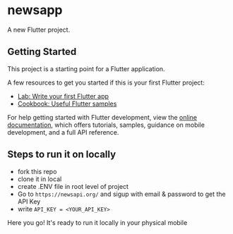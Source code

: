 # newsapp 

A new Flutter project.

## Getting Started

This project is a starting point for a Flutter application.

A few resources to get you started if this is your first Flutter project:

- [Lab: Write your first Flutter app](https://docs.flutter.dev/get-started/codelab)
- [Cookbook: Useful Flutter samples](https://docs.flutter.dev/cookbook)

For help getting started with Flutter development, view the
[online documentation](https://docs.flutter.dev/), which offers tutorials,
samples, guidance on mobile development, and a full API reference.


## Steps to run it on locally

- fork this repo
- clone it in local
- create .ENV file in root level of project
- Go to `https://newsapi.org/` and sigup with email & password to get the API Key
- write `API_KEY = <YOUR_API_KEY>`


Here you go!
It's ready to run it locally in your physical mobile
